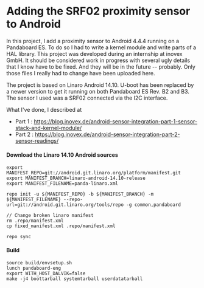 # Adding the SRF02 proximity sensor to Android 

In this project, I add a proximity sensor to Android 4.4.4 running on a Pandaboard ES. To do so I had to write a kernel module and write parts of a HAL library. 
This project was developed during an internship at inovex GmbH. It should be considered work in progress with several ugly details that I know have to be fixed. And they will be in the future -- probably. 
Only those files I really had to change have been uploaded here. 

The project is based on Linaro Android 14.10. U-boot has been replaced by a newer version to get it running on both Pandaboard ES Rev. B2 and B3. 
The sensor I used was a SRF02 connected via the I2C interface.

What I've done, I described at 
- Part 1 : https://blog.inovex.de/android-sensor-integration-part-1-sensor-stack-and-kernel-module/
- Part 2 : https://blog.inovex.de/android-sensor-integration-part-2-sensor-readings/






#### Download the Linaro 14.10 Android sources
``` 
export MANIFEST_REPO=git://android.git.linaro.org/platform/manifest.git
export MANIFEST_BRANCH=linaro-android-14.10-release
export MANIFEST_FILENAME=panda-linaro.xml

repo init -u ${MANIFEST_REPO} -b ${MANIFEST_BRANCH} -m ${MANIFEST_FILENAME} --repo-url=git://android.git.linaro.org/tools/repo -g common,pandaboard

// Change broken linaro manifest
rm .repo/manifest.xml
cp fixed_manifest.xml .repo/manifest.xml

repo sync
```

#### Build
```
source build/envsetup.sh
lunch pandaboard-eng
export WITH_HOST_DALVIK=false
make -j4 boottarball systemtarball userdatatarball
```
